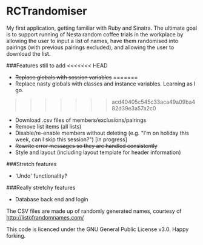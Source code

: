 # RCTrandomiser
My first application, getting familiar with Ruby and Sinatra. The ultimate goal is to support running of Nesta random coffee trials in the workplace by allowing the user to input a list of names, have them randomised into pairings (with previous pairings excluded), and allowing the user to download the list.

###Features still to add
<<<<<<< HEAD
- ~~Replace globals with session variables~~
=======
- Replace nasty globals with classes and instance variables. Learning as I go.
>>>>>>> acd40405c545c33aca49a09ba482d39e3a57a2c0
- Download .csv files of members/exclusions/pairings
- Remove list items (all lists)
- Disable/re-enable members without deleting (e.g. "I'm on holiday this week, can I skip this session?") [in progress]
- ~~Rewrite error messages so they are handled consistently~~
- Style and layout (including layout template for header information)

###Stretch features
- 'Undo' functionality?

###Really stretchy features
- Database back end and login

The CSV files are made up of randomly generated names, courtesy of http://listofrandomnames.com/

This code is licenced under the GNU General Public License v3.0. Happy forking.
